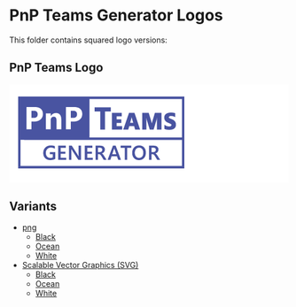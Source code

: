 # PnP Teams Generator Logos

This folder contains squared logo versions:

## PnP Teams Logo
<div style="background-color: white; padding: 0.5rem 1rem 0.6rem"> 

![PnP Teams Generator](/pnp-logos-teams/png/ocean/pnp-teams-generator-ocean.png) 

</div>

## Variants
* [png](/pnp-logos-teams/png/)
  * [Black](/pnp-logos-teams/png/black/)
  * [Ocean](/pnp-logos-teams/png/ocean/)
  * [White](/pnp-logos-teams/png/white/)
* [Scalable Vector Graphics (SVG)](/pnp-logos-squared/svg/)
  * [Black](/pnp-logos-teams/svg/pnp-teams-generator-black.svg)
  * [Ocean](/pnp-logos-teams/svg/pnp-teams-generator-ocean.svg)
  * [White](/pnp-logos-teams/svg/pnp-teams-generator-white.svg)


